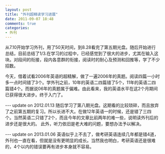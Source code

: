 ```yaml
---
layout: post
title: "外刊超精读学习进展"
date: 2011-09-07 18:48
comments: true
categories: 
- 外刊
---
```


从7.10开始学习外刊，用了50天时间，到8.28看完了第五期光盘。随后开始进行总结，目前总结了1/3.在学习的过程中，已经感觉到了很大的进步，尤其在输入这块。对段间的衔接，段内各意群的衔接，阅读时的耐心及预测和回推等，学了不少招数。

今天，借着试看2006年英语的超精解，做了一遍2006年的真题。阅读四篇一小时多一点时间错了3个。学外刊之前，10年的英语二四篇错了5个，11年的英语二四篇错4个。而据说06年的真题属于偏难。由此看来，我的英语水平在这2个月期间已获得很大进步。终于入门了。

--- update on 2012.01.13
随后学习了第八期光盘。这期看的比较琐碎，而且放弃了之前第五期的复习。所以长进不大。在做12年英语一的时候，还是错了三四个。当然英语二只错了2个，而且今年的文章比前两年的难一些，说明读外刊后的进步还是很大的。
此外，听力依旧是老大难的问题，要想办法予以解决。


--- update on 2013.01.06
英语似乎上不去了，做考研英语连续几年都是错4道，外刊也一直在看，但就是没有更明显的成长。当然我也明白，考研英语还是很难的，4个以内的错误要再有进步本身就不容易。

